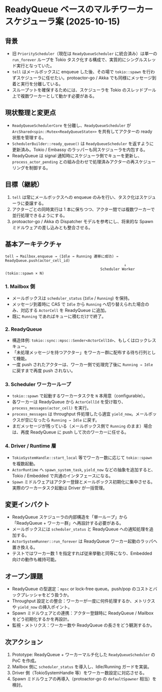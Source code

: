 # ReadyQueue ベースのマルチワーカースケジューラ案 (2025-10-15)

## 背景
- 旧 `PriorityScheduler`（現在は `ReadyQueueScheduler` に統合済み）は単一の `run_forever` ループを Tokio タスク化する構成で、実質的にシングルスレッド実行となっていた。
- `tell` はメールボックスに enqueue した後、その場で `tokio::spawn` を行わずスケジューラに任せたい。protoactor-go / Akka でも同様にメッセージ到着と実行を分離している。
- スループットを確保するためには、スケジューラを Tokio のスレッドプール上で複数ワーカーとして動かす必要がある。

## 現状整理と変更点
- `ReadyQueueSchedulerCore` を分離し、`ReadyQueueScheduler` が `ArcShared<spin::Mutex<ReadyQueueState>>` を共有してアクターの ready 状態を管理する。
- `SchedulerBuilder::ready_queue()` は `ReadyQueueScheduler` を返すように更新済み。Tokio / Embassy のラッパーも同スケジューラを内包する。
- ReadyQueue は signal 通知時にスケジューラ側でキューを更新し、`process_actor_pending` との組み合わせで処理済みアクターの再スケジューリングを制御する。

## 目標（継続）
1. `tell` は常にメールボックスへの enqueue のみを行い、タスク化はスケジューラに委譲する。
2. アクターごとの同時実行は 1 本に保ちつつ、アクター間では複数ワーカーで並行処理できるようにする。
3. protoactor-go / Akka の Dispatcher モデルを参考にし、将来的な Spawn ミドルウェアの差し込みとも整合させる。

## 基本アーキテクチャ

```
tell → Mailbox.enqueue → (Idle → Running 遷移に成功) → ReadyQueue.push(actor_cell_id)
                                                       ↓
                                            Scheduler Worker (tokio::spawn × N)
```

### 1. Mailbox 側
- メールボックスは `scheduler_status` (`Idle` / `Running`) を保持。
- メッセージ到着時に CAS で `Idle` から `Running` へ切り替えられた場合のみ、対応する `ActorCell` を ReadyQueue に追加。
- 既に `Running` であればキューに積むだけで終了。

### 2. ReadyQueue
- 構造体例: `tokio::sync::mpsc::Sender<ActorCellId>`、もしくはロックレスキュー。
- 「未処理メッセージを持つアクター」をワーカー群に配布する待ち行列として機能。
- 一度 push されたアクターは、ワーカー側で処理完了後に `Running → Idle` に戻すまで再度 push されない。

### 3. Scheduler ワーカーループ
- `tokio::spawn` で起動するワーカータスクを `N` 本用意（configurable）。
- 各ワーカーは ReadyQueue から `ActorCellId` を受け取り、`process_messages(actor_cell)` を実行。
- `process_messages` は throughput 件処理したら適宜 `yield_now`。メールボックスが空になったら `Running → Idle` に戻す。
- まだメッセージが残っている（メールボックス側で `Running` のまま）場合は、再度 ReadyQueue に push して次のワーカーに任せる。

### 4. Driver / Runtime 層
- `TokioSystemHandle::start_local` 等でワーカー数に応じて `tokio::spawn` を複数起動。
- `ActorRuntime` へ `spawn_system_task`, `yield_now` などの抽象を追加すると、Tokio / Embedded で共通のインタフェースになる。
- `Spawn` ミドルウェアはアクター登録とメールボックス初期化に集中させる。実際のワーカータスク起動は Driver が一括管理。

## 変更インパクト
- ReadyQueue スケジューラの内部構造を「単一ループ」から「ReadyQueue + ワーカー群」へ再設計する必要がある。
- メールボックスには `scheduler_status` と ReadyQueue への通知処理を追加する。
- `ActorSystemRunner::run_forever` は ReadyQueue ワーカー起動のラッパへ置き換える。
- テストではワーカー数 1 を指定すれば従来挙動と同等になり、Embedded 向けの動作も維持可能。

## オープン課題
- ReadyQueue の型選定：`mpsc` or lock-free queue。push/pop のコストとバックプレッシャをどう扱うか。
- Throughput 設定との整合：ワーカーが一度に何件処理するか、メトリクスや `yield_now` の挿入ポイント。
- Spawn ミドルウェアとの連携：アクター登録時に ReadyQueue / Mailbox をどう初期化するかを再設計。
- 監視・メトリクス：ワーカー数や ReadyQueue の長さをどう観測するか。

## 次アクション
1. Prototype: ReadyQueue + ワーカーマルチ化した `ReadyQueueScheduler` の PoC を作成。
2. Mailbox 側に `scheduler_status` を導入し、Idle/Running ガードを実装。
3. Driver 側（TokioSystemHandle 等）をワーカー数設定に対応させる。
4. Spawn ミドルウェアの再導入（protoactor-go の `defaultSpawner` 相当）を検討。
